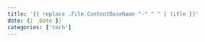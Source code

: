 ```yaml
---
title: '{{ replace .File.ContentBaseName "-" " " | title }}'
date: {{ .Date }}
categories: ['tech']
---
```


<!--more-->
